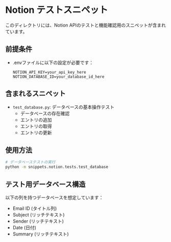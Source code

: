 # Notion テストスニペット

このディレクトリには、Notion APIのテストと機能確認用のスニペットが含まれています。

## 前提条件
- .envファイルに以下の設定が必要です：
  ```
  NOTION_API_KEY=your_api_key_here
  NOTION_DATABASE_ID=your_database_id_here
  ```

## 含まれるスニペット
- `test_database.py`: データベースの基本操作テスト
  - データベースの存在確認
  - エントリの追加
  - エントリの取得
  - エントリの更新

## 使用方法
```bash
# データベーステストの実行
python -m snippets.notion.tests.test_database
```

## テスト用データベース構造
以下の列を持つデータベースを想定しています：
- Email ID (タイトル列)
- Subject (リッチテキスト)
- Sender (リッチテキスト)
- Date (日付)
- Summary (リッチテキスト)
